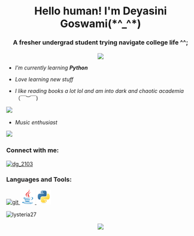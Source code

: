 <h1 align="center">Hello human! I'm Deyasini Goswami(*^_^*)</h1>
<h3 align="center">A fresher undergrad student trying navigate college life ^^;</h3>

<p align="center" /><img align="center" src="https://media.giphy.com/media/xT8qBsOjMOcdeGJIU8/giphy.gif" /></p>

- *I’m currently learning **Python***
             
- *Love learning new stuff*
- *I like reading books a lot lol and am into dark and chaotic academia*（￣︶￣) 

![](https://i.pinimg.com/originals/18/39/6f/18396fe0f169334c2cdabee9d797ca29.gif)

- *Music enthusiast*

![](https://i.pinimg.com/originals/b5/09/0c/b5090c8a249c3c687e74b34111cb8b7c.gif)
<h3 align="left">Connect with me:</h3>
<p align="left">
<a href="https://www.hackerrank.com/dg_2103" target="blank"><img align="center" src="https://raw.githubusercontent.com/rahuldkjain/github-profile-readme-generator/master/src/images/icons/Social/hackerrank.svg" alt="dg_2103" height="30" width="40" /></a>
</p>

<h3 align="left">Languages and Tools:</h3>
<p align="left"> <a href="https://git-scm.com/" target="_blank"> <img src="https://www.vectorlogo.zone/logos/git-scm/git-scm-icon.svg" alt="git" width="40" height="40"/> </a> <a href="https://www.java.com" target="_blank"> <img src="https://raw.githubusercontent.com/devicons/devicon/master/icons/java/java-original.svg" alt="java" width="40" height="40"/> </a> <a href="https://www.python.org" target="_blank"> <img src="https://raw.githubusercontent.com/devicons/devicon/master/icons/python/python-original.svg" alt="python" width="40" height="40"/> </a> </p>


<p><img align="center" src="https://github-readme-streak-stats.herokuapp.com/?user=lysteria27&" alt="lysteria27" /></p>

<p align="center" /><img align="center" src="https://i.pinimg.com/originals/a2/a5/b6/a2a5b6b443b845f1e6512b350bb5ae03.gif" /></p>
